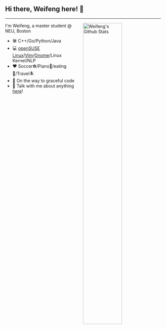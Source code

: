 ## Hi there, Weifeng here! :wave:
---

<img align="right" width="50%" src="https://github-readme-stats.vercel.app/api?username=bw98&show_icons=true&hide_border=true" alt="Weifeng's Github Stats">

I'm Weifeng, a master student @ NEU, Boston

- :hammer_and_wrench: C++/Go/Python/Java
- :computer: [openSUSE Linux](https://www.opensuse.org/)/[Vim](https://www.vim.org/)/[Gnome](https://www.gnome.org)/Linux Kernel/NLP
- :heart: Soccer:soccer:/Piano:musical_keyboard:/eating:stew:/Travel:desert_island:
- :rocket: On the way to graceful code
- :speech_balloon: Talk with me about anything [here](https://github.com/bw98/bw98/issues)!

